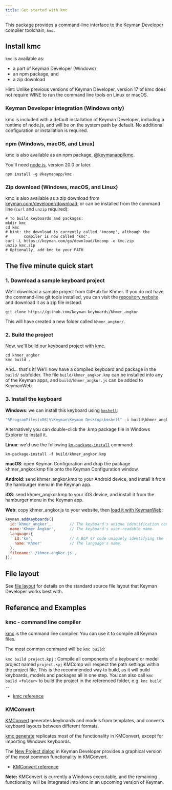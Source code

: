 ```yaml
---
title: Get started with kmc
---
```


This package provides a command-line interface to the Keyman Developer compiler
toolchain, `kmc`.

## Install kmc

`kmc` is available as:
* a part of Keyman Developer (Windows)
* an npm package, and
* a zip download

Hint: Unlike previous versions of Keyman Developer, version 17 of kmc does not
require WINE to run the command line tools on Linux or macOS.

### Keyman Developer integration (Windows only)

kmc is included with a default installation of Keyman Developer, including a
runtime of node.js, and will be on the system path by default. No additional
configuration or installation is required.

### npm (Windows, macOS, and Linux)

kmc is also available as an npm package,
[@keymanapp/kmc](https://npmjs.com/package/@keymanapp/kmc).

You'll need [node.js](https://nodejs.org/), version 20.0 or later.

```shell
npm install -g @keymanapp/kmc
```

### Zip download (Windows, macOS, and Linux)

kmc is also available as a zip download from
[keyman.com/developer/download](https://keyman.com/developer/download),
or can be installed from the command line (`curl` and `unzip` required):

```shell
# To build keyboards and packages:
mkdir kmc
cd kmc
# hint: the download is currently called 'kmcomp', although the
#       compiler is now called 'kmc'.
curl -L https://keyman.com/go/download/kmcomp -o kmc.zip
unzip kmc.zip
# Optionally, add kmc to your PATH
```

## The five minute quick start

### 1. Download a sample keyboard project

<!-- TODO: THIS SECTION NEEDS REWRITE ONCE `kmc generate` lands in 18.0. -->

We'll download a sample project from GitHub for Khmer. If you do not have the
command-line git tools installed, you can visit the [repository
website](https://github.com/keyman-keyboards/khmer_angkor) and download it as a
zip file instead.

```shell
git clone https://github.com/keyman-keyboards/khmer_angkor
```

This will have created a new folder called `khmer_angkor/`.

### 2. Build the project

Now, we'll build our keyboard project with kmc.

```shell
cd khmer_angkor
kmc build .
```

And... that's it! We'll now have a compiled keyboard and package in the `build/`
subfolder. The file `build/khmer_angkor.kmp` can be installed into any of the
Keyman apps, and `build/khmer_angkor.js` can be added to KeymanWeb.

### 3. Install the keyboard

**Windows**: we can install this keyboard using [`kmshell`][windows-install-keyboard]:

```cmd
"%ProgramFiles(x86)%\Keyman\Keyman Desktop\kmshell" -i build\khmer_angkor.kmp -s
```

Alternatively you can double-click the .kmp package file in Windows Explorer to
install it.

**Linux**: we'd use the following
[`km-package-install`][linux-install-keyboard]
command:

```shell
km-package-install -f build/khmer_angkor.kmp
```

**macOS**: open Keyman Configuration and drop the package khmer_angkor.kmp file
onto the Keyman Configuration window.

**Android**: send khmer_angkor.kmp to your Android device, and install it from the
hamburger menu in the Keyman app.

**iOS**: send khmer_angkor.kmp to your iOS device, and install it from the
hamburger menu in the Keyman app.

**Web**: copy khmer_angkor.js to your website, then [load it with KeymanWeb][load-keymanweb-keyboard]:

```js
keyman.addKeyboards({
  id:'khmer_angkor',        // The keyboard's unique identification code.
  name:'Khmer Angkor',      // The keyboard's user-readable name.
  language:{
    id:'km',                // A BCP 47 code uniquely identifying the language.
    name:'Khmer'            // The language's name.
  },
  filename:'./khmer-angkor.js',
});
```

## File layout

See [file layout][file-layout] for details on the standard source file layout
that Keyman Developer works best with.

## Reference and Examples

### kmc - command line compiler

[kmc][kmc] is the command line compiler. You can use it to compile
all Keyman files.

The most common command will be `kmc build`:

`kmc build project.kpj`
: Compile all components of a keyboard or model project named `project.kpj`
KMComp will respect the path settings within the project file. This is the
recommended way to build, as it will build keyboards, models and packages all in
one step. You can also call `kmc build <folder>` to build the project in the
referenced folder, e.g. `kmc build .`.

* [kmc reference][kmc]

### KMConvert

[KMConvert](../../../context/kmconvert) generates keyboards and models from templates,
and converts keyboard layouts between different formats.

[kmc generate][kmc] replicates most of the functionality in KMConvert, except for
importing Windows keyboards.

The [New Project dialog](../../../context/new-project) in Keyman Developer provides a
graphical version of the most common functionality in KMConvert.

* [KMConvert reference](../../../context/kmconvert)

**Note:** KMConvert is currently a Windows executable, and the remaining
functionality will be integrated into kmc in an upcoming version of Keyman.

[kmc]: ./reference
[file-layout]: ../../file-layout
[load-keymanweb-keyboard]: /developer/engine/web/current-version/guide/adding-keyboards
[linux-install-keyboard]: /products/linux/current-version/reference/km-package-install
[windows-install-keyboard]: /knowledge-base/98
